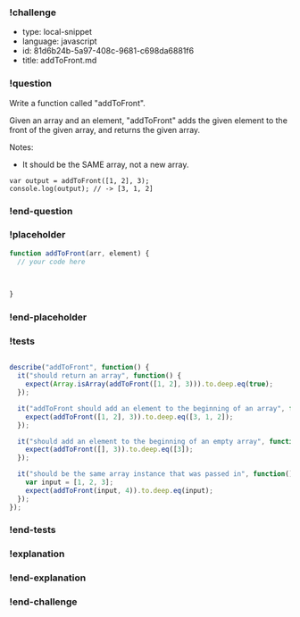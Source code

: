 ### !challenge

* type: local-snippet
* language: javascript
* id: 81d6b24b-5a97-408c-9681-c698da6881f6
* title: addToFront.md

### !question

Write a function called "addToFront".

Given an array and an element, "addToFront" adds the given element to the front of the given array, and returns the given array.

Notes:
* It should be the SAME array, not a new array.

```
var output = addToFront([1, 2], 3);
console.log(output); // -> [3, 1, 2]
```

### !end-question

### !placeholder

```js
function addToFront(arr, element) {
  // your code here
   

   
}
```

### !end-placeholder

### !tests

```js

describe("addToFront", function() {
  it("should return an array", function() {
    expect(Array.isArray(addToFront([1, 2], 3))).to.deep.eq(true);
  });

  it("addToFront should add an element to the beginning of an array", function() {
    expect(addToFront([1, 2], 3)).to.deep.eq([3, 1, 2]);
  });

  it("should add an element to the beginning of an empty array", function() {
    expect(addToFront([], 3)).to.deep.eq([3]);
  });

  it("should be the same array instance that was passed in", function() {
    var input = [1, 2, 3];
    expect(addToFront(input, 4)).to.deep.eq(input);
  });
});

```

### !end-tests

### !explanation

### !end-explanation

### !end-challenge
